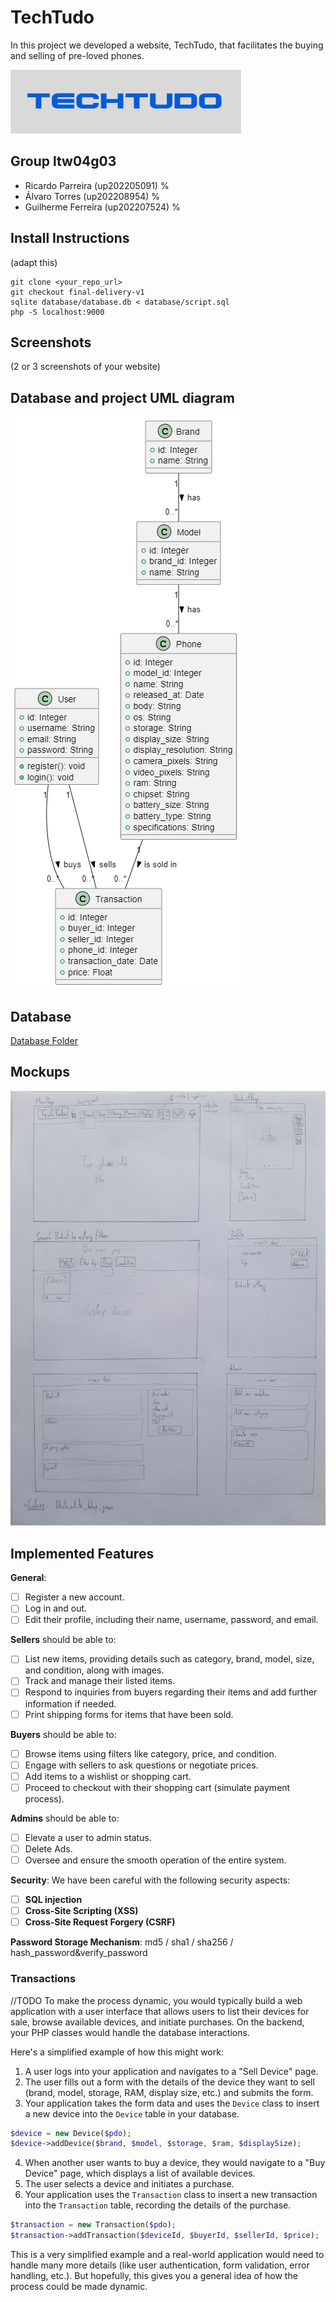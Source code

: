 # TechTudo

In this project we developed a website, TechTudo, that facilitates the buying and selling of pre-loved phones.

![img](docs/TechTudo_logo.png)

## Group ltw04g03

- Ricardo Parreira (up202205091) %
- Álvaro Torres (up202208954) %
- Guilherme Ferreira (up202207524) %

## Install Instructions

(adapt this)

    git clone <your_repo_url>
    git checkout final-delivery-v1
    sqlite database/database.db < database/script.sql
    php -S localhost:9000

## Screenshots

(2 or 3 screenshots of your website)

## Database and project UML diagram

![img](docs/UMLdiagram.png)

## Database

[Database Folder](./database)

## Mockups

![img](docs/Mockups.jpg)

## Implemented Features

**General**:

- [ ] Register a new account.
- [ ] Log in and out.
- [ ] Edit their profile, including their name, username, password, and email.

**Sellers**  should be able to:

- [ ] List new items, providing details such as category, brand, model, size, and condition, along with images.
- [ ] Track and manage their listed items.
- [ ] Respond to inquiries from buyers regarding their items and add further information if needed.
- [ ] Print shipping forms for items that have been sold.

**Buyers**  should be able to:

- [ ] Browse items using filters like category, price, and condition.
- [ ] Engage with sellers to ask questions or negotiate prices.
- [ ] Add items to a wishlist or shopping cart.
- [ ] Proceed to checkout with their shopping cart (simulate payment process).

**Admins**  should be able to:

- [ ] Elevate a user to admin status.
- [ ] Delete Ads.
- [ ] Oversee and ensure the smooth operation of the entire system.

**Security**:
We have been careful with the following security aspects:

- [ ] **SQL injection**
- [ ] **Cross-Site Scripting (XSS)**
- [ ] **Cross-Site Request Forgery (CSRF)**

**Password Storage Mechanism**: md5 / sha1 / sha256 / hash_password&verify_password

### Transactions

//TODO
To make the process dynamic, you would typically build a web application with a user interface that allows users to list their devices for sale, browse available devices, and initiate purchases. On the backend, your PHP classes would handle the database interactions.

Here's a simplified example of how this might work:

1. A user logs into your application and navigates to a "Sell Device" page.
2. The user fills out a form with the details of the device they want to sell (brand, model, storage, RAM, display size, etc.) and submits the form.
3. Your application takes the form data and uses the `Device` class to insert a new device into the `Device` table in your database.

```php
$device = new Device($pdo);
$device->addDevice($brand, $model, $storage, $ram, $displaySize);
```

4. When another user wants to buy a device, they would navigate to a "Buy Device" page, which displays a list of available devices.
5. The user selects a device and initiates a purchase.
6. Your application uses the `Transaction` class to insert a new transaction into the `Transaction` table, recording the details of the purchase.

```php
$transaction = new Transaction($pdo);
$transaction->addTransaction($deviceId, $buyerId, $sellerId, $price);
```

This is a very simplified example and a real-world application would need to handle many more details (like user authentication, form validation, error handling, etc.). But hopefully, this gives you a general idea of how the process could be made dynamic.


